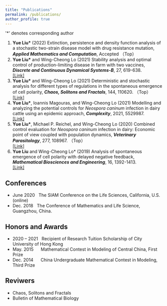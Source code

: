 ```yaml
---
title: "Publications"
permalink: /publications/
author_profile: true
---
```

'*' denotes corresponding author
1. <b>Yue Liu*</b> (2022) Extinction, persistence and density function analysis of a stochastic two-strain disease model with drug resistance mutation, <b><i>Applied Mathematics and Computation</i></b>, Accepted （Top） <br>
2. <b>Yue Liu*</b> and Wing-Cheong Lo (2021) Stability analysis and optimal control of production-limiting disease in farm with two vaccines, <b><i>Discrete and Continuous Dynamical Systems-B</i></b>, 27, 619-638. <br>
[[Link]](https://doi.org/10.3934/dcdsb.2021058)
3. <b>Yue Liu*</b> and Wing-Cheong Lo (2021) Deterministic and stochastic analysis for different types of regulations in the spontaneous emergence of cell polarity, 
 <b><i>Chaos, Solitons and Fractals</i></b>, 144, 110620. （Top）<br> 
[[Link]](https://doi.org/10.1016/j.chaos.2020.110620)
4. <b>Yue Liu*</b>, Ioannis Magouras, and Wing-Cheong Lo (2021) Modelling and analyzing the potential controls for <i>Neospora caninum</i> infection in dairy cattle using an epidemic approach, <b><i>Complexity</i></b>, 2021, 5529987. <br>
[[Link]](https://doi.org/10.1155/2021/5529987)
5. <b>Yue Liu*</b>, Michael P. Reichel, and Wing-Cheong Lo (2020) Combined control evaluation for <i>Neospora caninum</i> infection in dairy: Economic point of view coupled with population dynamics, <b><i>Veterinary Parasitology</i></b>, 277, 108967. （Top） <br> 
[[Link]](https://doi.org/10.1016/j.vetpar.2019.108967)
6. <b>Yue Liu</b> and Wing-Cheong Lo* (2019) Analysis of spontaneous emergence of cell polarity with delayed negative feedback,  <b><i>Mathematical Biosciences and Engineering</i></b>, 16, 1392-1413. <br>
[[Link]](https://doi.org/10.3934/mbe.2019068)

## Conferences
* June 2020 &nbsp; The SIAM Conference on the Life Sciences, California, U.S.(online)
* Dec. 2018 &nbsp; The Conference of Mathematics and Life Science, Guangzhou, China.

## Honors and Awards
* 2020 – 2021 &nbsp; Recipient of Research Tuition Scholarship of City University of Hong Kong
* May. 2015 &nbsp;&nbsp;&nbsp;&nbsp;  Mathematical Contest in Modeling of Central China, First Prize
* Dec. 2014 &nbsp;&nbsp;&nbsp;&nbsp;  China Undergraduate Mathematical Contest in Modeling, Third Prize

## Reviwers
* Chaos, Solitons and Fractals
* Bulletin of Mathematical Biology
